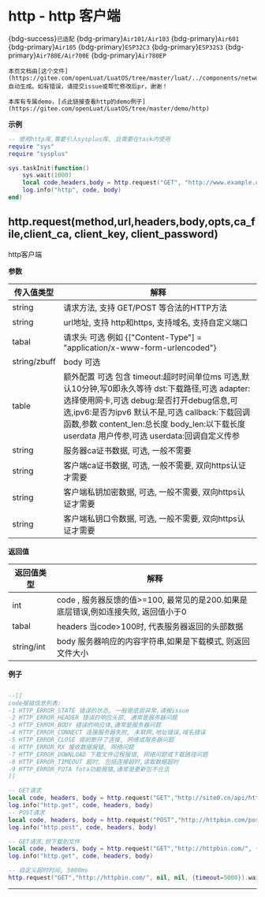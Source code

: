 # http - http 客户端

{bdg-success}`已适配` {bdg-primary}`Air101/Air103` {bdg-primary}`Air601` {bdg-primary}`Air105` {bdg-primary}`ESP32C3` {bdg-primary}`ESP32S3` {bdg-primary}`Air780E/Air700E` {bdg-primary}`Air780EP`

```{note}
本页文档由[这个文件](https://gitee.com/openLuat/LuatOS/tree/master/luat/../components/network/libhttp/luat_lib_http.c)自动生成。如有错误，请提交issue或帮忙修改后pr，谢谢！
```

```{tip}
本库有专属demo，[点此链接查看http的demo例子](https://gitee.com/openLuat/LuatOS/tree/master/demo/http)
```

**示例**

```lua
-- 使用http库,需要引入sysplus库, 且需要在task内使用
require "sys"
require "sysplus"

sys.taskInit(function()
	sys.wait(1000)
	local code,headers,body = http.request("GET", "http://www.example.com/abc").wait()
	log.info("http", code, body)
end)


```

## http.request(method,url,headers,body,opts,ca_file,client_ca, client_key, client_password)



http客户端

**参数**

|传入值类型|解释|
|-|-|
|string|请求方法, 支持 GET/POST 等合法的HTTP方法|
|string|url地址, 支持 http和https, 支持域名, 支持自定义端口|
|tabal|请求头 可选 例如 {["Content-Type"] = "application/x-www-form-urlencoded"}|
|string/zbuff|body 可选|
|table|额外配置 可选 包含 timeout:超时时间单位ms 可选,默认10分钟,写0即永久等待 dst:下载路径,可选 adapter:选择使用网卡,可选 debug:是否打开debug信息,可选,ipv6:是否为ipv6 默认不是,可选 callback:下载回调函数,参数 content_len:总长度 body_len:以下载长度 userdata 用户传参,可选 userdata:回调自定义传参  |
|string|服务器ca证书数据, 可选, 一般不需要|
|string|客户端ca证书数据, 可选, 一般不需要, 双向https认证才需要|
|string|客户端私钥加密数据, 可选, 一般不需要, 双向https认证才需要|
|string|客户端私钥口令数据, 可选, 一般不需要, 双向https认证才需要|

**返回值**

|返回值类型|解释|
|-|-|
|int|code , 服务器反馈的值>=100, 最常见的是200.如果是底层错误,例如连接失败, 返回值小于0|
|tabal|headers 当code>100时, 代表服务器返回的头部数据 |
|string/int|body 服务器响应的内容字符串,如果是下载模式, 则返回文件大小|

**例子**

```lua

--[[
code报错信息列表:
-1 HTTP_ERROR_STATE 错误的状态, 一般是底层异常,请报issue
-2 HTTP_ERROR_HEADER 错误的响应头部, 通常是服务器问题
-3 HTTP_ERROR_BODY 错误的响应体,通常是服务器问题
-4 HTTP_ERROR_CONNECT 连接服务器失败, 未联网,地址错误,域名错误
-5 HTTP_ERROR_CLOSE 提前断开了连接, 网络或服务器问题
-6 HTTP_ERROR_RX 接收数据报错, 网络问题
-7 HTTP_ERROR_DOWNLOAD 下载文件过程报错, 网络问题或下载路径问题
-8 HTTP_ERROR_TIMEOUT 超时, 包括连接超时,读取数据超时
-9 HTTP_ERROR_FOTA fota功能报错,通常是更新包不合法
]]

-- GET请求
local code, headers, body = http.request("GET","http://site0.cn/api/httptest/simple/time").wait()
log.info("http.get", code, headers, body)
-- POST请求
local code, headers, body = http.request("POST","http://httpbin.com/post", {}, "abc=123").wait()
log.info("http.post", code, headers, body)

-- GET请求,但下载到文件
local code, headers, body = http.request("GET","http://httpbin.com/", {}, "", {dst="/data.bin"}).wait()
log.info("http.get", code, headers, body)

-- 自定义超时时间, 5000ms
http.request("GET","http://httpbin.com/", nil, nil, {timeout=5000}).wait()

```

---

